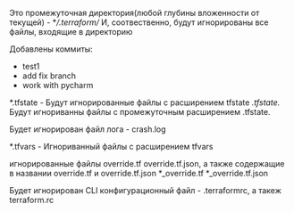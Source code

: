 Это промежуточная директория(любой глубины вложенности от текущей) - **/.terraform/*
И, соотвественно, будут игнорированы все файлы, входящие в директорию

Добавлены коммиты:
- test1
- add fix branch 
- work with pycharm

*.tfstate - Будут игнорированные файлы с расширением tfstate
*.tfstate.* Будут игнориванны файлы с промежуточным расширением .tfstate. 

Будет игнорирован файл лога  - crash.log

*.tfvars - Игнориванный файлы с расширением tfvars

игнорированные файлы override.tf override.tf.json, 
а также содержащие в названии override.tf и override.tf.json 
*_override.tf
*_override.tf.json

Будет игнорирован CLI конфигурационный файл  - .terraformrc, а такеж terraform.rc

